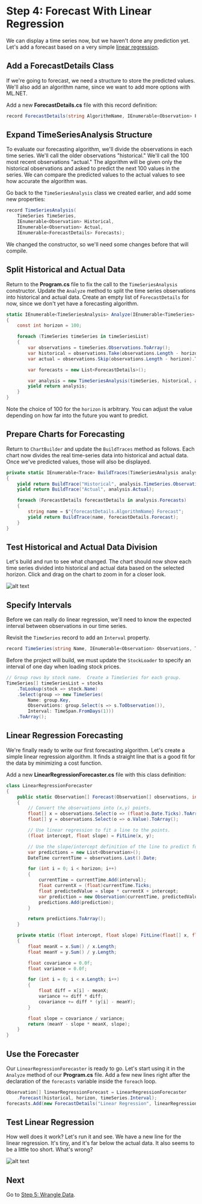 # Step 4: Forecast With Linear Regression

We can display a time series now, but we haven't done any prediction yet.
Let's add a forecast based on a very simple [linear regression](https://en.wikipedia.org/wiki/Linear_regression).

## Add a ForecastDetails Class

If we're going to forecast, we need a structure to store the predicted values.
We'll also add an algorithm name, since we want to add more options with ML.NET.

Add a new **ForecastDetails.cs** file with this record definition:

```csharp
record ForecastDetails(string AlgorithmName, IEnumerable<Observation> Forecast);
```

## Expand TimeSeriesAnalysis Structure

To evaluate our forecasting algorithm, we'll divide the observations in each time series.
We'll call the older observations "historical."
We'll call the 100 most recent observations "actual."
The algorithm will be given only the historical observations and asked to predict the next 100 values in the series.
We can compare the predicted values to the actual values to see how accurate the algorithm was.

Go back to the `TimeSeriesAnalysis` class we created earlier, and add some new properties:

```csharp
record TimeSeriesAnalysis(
    TimeSeries TimeSeries,
    IEnumerable<Observation> Historical,
    IEnumerable<Observation> Actual,
    IEnumerable<ForecastDetails> Forecasts);
```

We changed the constructor, so we'll need some changes before that will compile.

## Split Historical and Actual Data

Return to the **Program.cs** file to fix the call to the `TimeSeriesAnalysis` constructor.
Update the `Analyze` method to split the time series observations into historical and actual data.
Create an empty list of `ForecastDetails` for now, since we don't yet have a forecasting algorithm.

```csharp
static IEnumerable<TimeSeriesAnalysis> Analyze(IEnumerable<TimeSeries> timeSeriesList)
{
    const int horizon = 100;

    foreach (TimeSeries timeSeries in timeSeriesList)
    {
        var observations = timeSeries.Observations.ToArray();
        var historical = observations.Take(observations.Length - horizon).ToArray();
        var actual = observations.Skip(observations.Length - horizon).ToArray();

        var forecasts = new List<ForecastDetails>();

        var analysis = new TimeSeriesAnalysis(timeSeries, historical, actual, forecasts);
        yield return analysis;
    }
}
```

Note the choice of 100 for the `horizon` is arbitrary.
You can adjust the value depending on how far into the future you want to predict.

## Prepare Charts for Forecasting

Return to `ChartBuilder` and update the `BuildTraces` method as follows.
Each chart now divides the real time-series data into historical and actual data.
Once we've predicted values, those will also be displayed.

```csharp
private static IEnumerable<Trace> BuildTraces(TimeSeriesAnalysis analysis)
{
    yield return BuildTrace("Historical", analysis.TimeSeries.Observations);
    yield return BuildTrace("Actual", analysis.Actual);

    foreach (ForecastDetails forecastDetails in analysis.Forecasts)
    {
        string name = $"{forecastDetails.AlgorithmName} Forecast";
        yield return BuildTrace(name, forecastDetails.Forecast);
    }
}
```

## Test Historical and Actual Data Division

Let's build and run to see what changed.
The chart should now show each time series divided into historical and actual data based on the selected horizon.
Click and drag on the chart to zoom in for a closer look.

![alt text](./images/historical-actual-divide.png "Chart showing time series divided into historical and actual data")

## Specify Intervals

Before we can really do linear regression, we'll need to know the expected interval between observations in our time series.

Revisit the `TimeSeries` record to add an `Interval` property.

```csharp
record TimeSeries(string Name, IEnumerable<Observation> Observations, TimeSpan Interval);
```

Before the project will build, we must update the `StockLoader` to specify an interval of one day when loading stock prices.

```csharp
// Group rows by stock name.  Create a TimeSeries for each group.
TimeSeries[] timeSeriesList = stocks
    .ToLookup(stock => stock.Name)
    .Select(group => new TimeSeries(
        Name: group.Key,
        Observations: group.Select(s => s.ToObservation()),
        Interval: TimeSpan.FromDays(1)))
    .ToArray();
```

## Linear Regression Forecasting

We're finally ready to write our first forecasting algorithm.
Let's create a simple linear regression algorithm.
It finds a straight line that is a good fit for the data by minimizing a cost function.

Add a new **LinearRegressionForecaster.cs** file with this class definition:

```csharp
class LinearRegressionForecaster
{
    public static Observation[] Forecast(Observation[] observations, int horizon, TimeSpan interval)
    {
        // Convert the observations into (x,y) points.
        float[] x = observations.Select(o => (float)o.Date.Ticks).ToArray();
        float[] y = observations.Select(o => o.Value).ToArray();

        // Use linear regression to fit a line to the points.
        (float intercept, float slope) = FitLine(x, y);

        // Use the slope/intercept definition of the line to predict future values.
        var predictions = new List<Observation>();
        DateTime currentTime = observations.Last().Date;

        for (int i = 0; i < horizon; i++)
        {
            currentTime = currentTime.Add(interval);
            float currentX = (float)currentTime.Ticks;
            float predictedValue = slope * currentX + intercept;
            var prediction = new Observation(currentTime, predictedValue);
            predictions.Add(prediction);
        }

        return predictions.ToArray();
    }

    private static (float intercept, float slope) FitLine(float[] x, float[] y)
    {
        float meanX = x.Sum() / x.Length;
        float meanY = y.Sum() / y.Length;

        float covariance = 0.0f;
        float variance = 0.0f;

        for (int i = 0; i < x.Length; i++)
        {
            float diff = x[i] - meanX;
            variance += diff * diff;
            covariance += diff * (y[i] - meanY);
        }

        float slope = covariance / variance;
        return (meanY - slope * meanX, slope);
    }
}
```

## Use the Forecaster

Our `LinearRegressionForecaster` is ready to go.
Let's start using it in the `Analyze` method of our **Program.cs** file.
Add a few new lines right after the declaration of the `forecasts` variable inside the `foreach` loop.

```csharp
Observation[] linearRegressionForecast = LinearRegressionForecaster
    .Forecast(historical, horizon, timeSeries.Interval);
forecasts.Add(new ForecastDetails("Linear Regression", linearRegressionForecast));
```

## Test Linear Regression

How well does it work?
Let's run it and see.
We have a new line for the linear regression.
It's tiny, and it's far below the actual data.
It also seems to be a little too short.
What's wrong?

![alt text](./images/linear-regression-first-draft.png "Chart showing the first draft linear regression forecast")

## Next

Go to [Step 5: Wrangle Data](./Step5.md).

